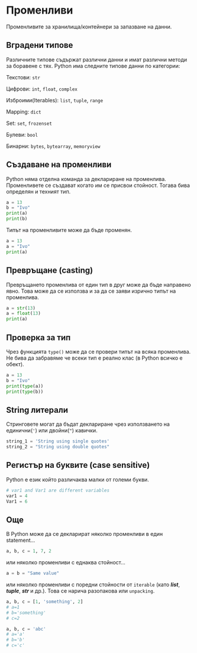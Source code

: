 # Променливи

Променливите за хранилища/контейнери за запазване на данни.

## Вградени типове

Различните типове съдържат различни данни и имат различни методи за боравене с тях.
Python има следните типове данни по категории:

Текстови: `str`

Цифрови: `int`,  `float`,  `complex`

Изброими(Iterables): `list`,  `tuple`,  `range`

Mapping: `dict`

Set: `set`,  `frozenset`

Булеви: `bool`

Бинарни: `bytes`,  `bytearray`,  `memoryview`

## Създаване на променливи

Python няма отделна команда за деклариране на променлива. Променливете се създават когато им се присвои стойност. Тогава бива определян и техният тип.
```python
a = 13
b = "Ivo"
print(a)
print(b)
```

Типът на променливите може да бъде променян.
```python
a = 13
а = "Ivo"
print(a)
```

## Превръщане (casting)

Превръщането променлива от един тип в друг може да бъде направено явно. Това може да се използва и за да се заяви изрично типът на променлива.
```python
a = str(13)
а = float(13)
print(a)
```

## Проверка за тип

Чрез функцията `type()` може да се провери типът на всяка променлива. Не бива да забравяме че всеки тип е реално клас (в Python всичко е обект).
```python
a = 13
b = "Ivo"
print(type(a))
print(type(b))
```

## String литерали

Стринговете могат да бъдат деклариране чрез използването на единични(`'`) или двойни(`"`) кавички.
```python
string_1 = 'String using single quotes'
string_2 = "String using double quotes"
```

## Регистър на буквите (case sensitive)

Python е език който различаква малки от големи букви.
```python
# var1 and Var1 are different variables
var1 = 4
Var1 = 6
```

## Още

В Python може да се декларират няколко променливи в един statement...
```python
a, b, c = 1, 7, 2
```
или няколко променливи с еднаква стойност...
```python
a = b = "Same value"
```
или няколко променливи с поредни стойности от `iterable` (като ***list***, ***tuple***, ***str*** и др.). Това се нарича разопакова или `unpacking`.
```python
a, b, c = [1, 'something', 2]
# a=1
# b='something'
# c=2
```
```python
a, b, c = 'abc'
# a='a'
# b='b'
# c='c'
```
